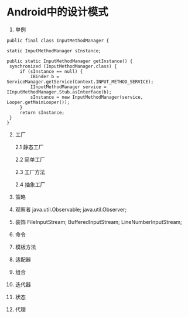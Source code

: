 # Android中的设计模式
1. 单例
```
public final class InputMethodManager {

static InputMethodManager sInstance;

public static InputMethodManager getInstance() {
 synchronized (InputMethodManager.class) {
	 if (sInstance == null) {
		 IBinder b = ServiceManager.getService(Context.INPUT_METHOD_SERVICE);
		 IInputMethodManager service = IInputMethodManager.Stub.asInterface(b);
		 sInstance = new InputMethodManager(service, Looper.getMainLooper());
	 }
	 return sInstance;
 }
}
```
2. 工厂 

	2.1 静态工厂 

	2.2 简单工厂 

	2.3 工厂方法 

	2.4 抽象工厂
3. 策略
4. 观察者
	java.util.Observable;
	java.util.Observer;
5. 装饰
	FileInputStream;
	BufferedInputStream;
	LineNumberInputStream;
6. 命令
	
7. 模板方法
8. 适配器
9. 组合
10. 迭代器
11. 状态
12. 代理